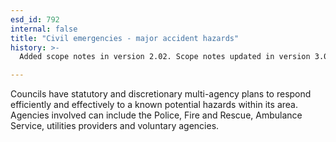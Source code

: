 ```yaml
---
esd_id: 792
internal: false
title: "Civil emergencies - major accident hazards"
history: >-
  Added scope notes in version 2.02. Scope notes updated in version 3.06. Term name changed from 'Major accident hazards' to 'Civil emergencies - major accident hazards' in version 3.00.

---
```


Councils have statutory and discretionary multi-agency plans to respond efficiently and effectively to a known potential hazards within its area. Agencies involved can include the Police, Fire and Rescue, Ambulance Service, utilities providers and voluntary agencies.

